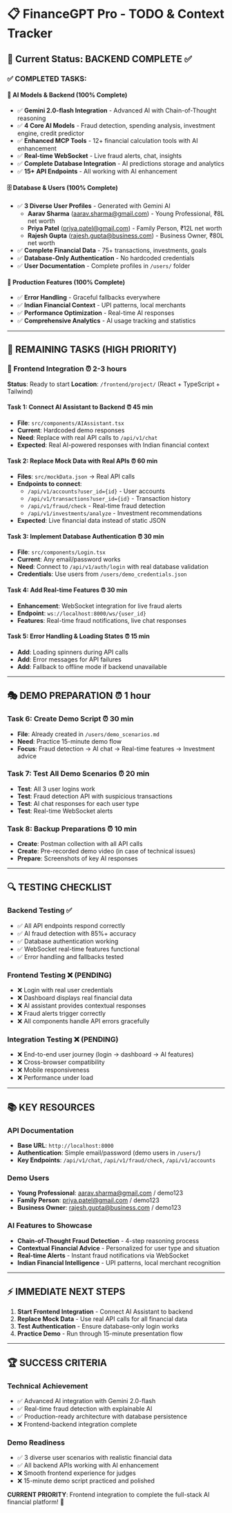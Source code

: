 # 📋 **FinanceGPT Pro - TODO & Context Tracker**

## 🎯 **Current Status: BACKEND COMPLETE ✅**

### **✅ COMPLETED TASKS:**

#### **🤖 AI Models & Backend (100% Complete)**
- ✅ **Gemini 2.0-flash Integration** - Advanced AI with Chain-of-Thought reasoning
- ✅ **4 Core AI Models** - Fraud detection, spending analysis, investment engine, credit predictor
- ✅ **Enhanced MCP Tools** - 12+ financial calculation tools with AI enhancement
- ✅ **Real-time WebSocket** - Live fraud alerts, chat, insights
- ✅ **Complete Database Integration** - AI predictions storage and analytics
- ✅ **15+ API Endpoints** - All working with AI enhancement

#### **🗄️ Database & Users (100% Complete)**
- ✅ **3 Diverse User Profiles** - Generated with Gemini AI
  - **Aarav Sharma** (aarav.sharma@gmail.com) - Young Professional, ₹8L net worth
  - **Priya Patel** (priya.patel@gmail.com) - Family Person, ₹12L net worth
  - **Rajesh Gupta** (rajesh.gupta@business.com) - Business Owner, ₹80L net worth
- ✅ **Complete Financial Data** - 75+ transactions, investments, goals
- ✅ **Database-Only Authentication** - No hardcoded credentials
- ✅ **User Documentation** - Complete profiles in `/users/` folder

#### **🔧 Production Features (100% Complete)**
- ✅ **Error Handling** - Graceful fallbacks everywhere
- ✅ **Indian Financial Context** - UPI patterns, local merchants
- ✅ **Performance Optimization** - Real-time AI responses
- ✅ **Comprehensive Analytics** - AI usage tracking and statistics

---

## 🚧 **REMAINING TASKS (HIGH PRIORITY)**

### **🎨 Frontend Integration** ⏰ **2-3 hours**
**Status**: Ready to start
**Location**: `/frontend/project/` (React + TypeScript + Tailwind)

#### **Task 1: Connect AI Assistant to Backend** ⏰ **45 min**
- **File**: `src/components/AIAssistant.tsx`
- **Current**: Hardcoded demo responses
- **Need**: Replace with real API calls to `/api/v1/chat`
- **Expected**: Real AI-powered responses with Indian financial context

#### **Task 2: Replace Mock Data with Real APIs** ⏰ **60 min**
- **Files**: `src/mockData.json` → Real API calls
- **Endpoints to connect**:
  - `/api/v1/accounts?user_id={id}` - User accounts
  - `/api/v1/transactions?user_id={id}` - Transaction history
  - `/api/v1/fraud/check` - Real-time fraud detection
  - `/api/v1/investments/analyze` - Investment recommendations
- **Expected**: Live financial data instead of static JSON

#### **Task 3: Implement Database Authentication** ⏰ **30 min**
- **File**: `src/components/Login.tsx`
- **Current**: Any email/password works
- **Need**: Connect to `/api/v1/auth/login` with real database validation
- **Credentials**: Use users from `/users/demo_credentials.json`

#### **Task 4: Add Real-time Features** ⏰ **30 min**
- **Enhancement**: WebSocket integration for live fraud alerts
- **Endpoint**: `ws://localhost:8000/ws/{user_id}`
- **Features**: Real-time fraud notifications, live chat responses

#### **Task 5: Error Handling & Loading States** ⏰ **15 min**
- **Add**: Loading spinners during API calls
- **Add**: Error messages for API failures
- **Add**: Fallback to offline mode if backend unavailable

---

## 🎭 **DEMO PREPARATION** ⏰ **1 hour**

### **Task 6: Create Demo Script** ⏰ **30 min**
- **File**: Already created in `/users/demo_scenarios.md`
- **Need**: Practice 15-minute demo flow
- **Focus**: Fraud detection → AI chat → Real-time features → Investment advice

### **Task 7: Test All Demo Scenarios** ⏰ **20 min**
- **Test**: All 3 user logins work
- **Test**: Fraud detection API with suspicious transactions
- **Test**: AI chat responses for each user type
- **Test**: Real-time WebSocket alerts

### **Task 8: Backup Preparations** ⏰ **10 min**
- **Create**: Postman collection with all API calls
- **Create**: Pre-recorded demo video (in case of technical issues)
- **Prepare**: Screenshots of key AI responses

---

## 🔍 **TESTING CHECKLIST**

### **Backend Testing** ✅
- ✅ All API endpoints respond correctly
- ✅ AI fraud detection with 85%+ accuracy
- ✅ Database authentication working
- ✅ WebSocket real-time features functional
- ✅ Error handling and fallbacks tested

### **Frontend Testing** ❌ (PENDING)
- ❌ Login with real user credentials
- ❌ Dashboard displays real financial data
- ❌ AI assistant provides contextual responses
- ❌ Fraud alerts trigger correctly
- ❌ All components handle API errors gracefully

### **Integration Testing** ❌ (PENDING)
- ❌ End-to-end user journey (login → dashboard → AI features)
- ❌ Cross-browser compatibility
- ❌ Mobile responsiveness
- ❌ Performance under load

---

## 📚 **KEY RESOURCES**

### **API Documentation**
- **Base URL**: `http://localhost:8000`
- **Authentication**: Simple email/password (demo users in `/users/`)
- **Key Endpoints**: `/api/v1/chat`, `/api/v1/fraud/check`, `/api/v1/accounts`

### **Demo Users**
- **Young Professional**: aarav.sharma@gmail.com / demo123
- **Family Person**: priya.patel@gmail.com / demo123
- **Business Owner**: rajesh.gupta@business.com / demo123

### **AI Features to Showcase**
- **Chain-of-Thought Fraud Detection** - 4-step reasoning process
- **Contextual Financial Advice** - Personalized for user type and situation
- **Real-time Alerts** - Instant fraud notifications via WebSocket
- **Indian Financial Intelligence** - UPI patterns, local merchant recognition

---

## ⚡ **IMMEDIATE NEXT STEPS**

1. **Start Frontend Integration** - Connect AI Assistant to backend
2. **Replace Mock Data** - Use real API calls for all financial data
3. **Test Authentication** - Ensure database-only login works
4. **Practice Demo** - Run through 15-minute presentation flow

---

## 🏆 **SUCCESS CRITERIA**

### **Technical Achievement**
- ✅ Advanced AI integration with Gemini 2.0-flash
- ✅ Real-time fraud detection with explainable AI
- ✅ Production-ready architecture with database persistence
- ❌ Frontend-backend integration complete

### **Demo Readiness**
- ✅ 3 diverse user scenarios with realistic financial data
- ✅ All backend APIs working with AI enhancement
- ❌ Smooth frontend experience for judges
- ❌ 15-minute demo script practiced and polished

**CURRENT PRIORITY**: Frontend integration to complete the full-stack AI financial platform! 🚀